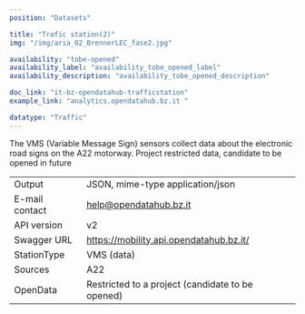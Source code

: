 ```yaml
---
position: "Datasets"

title: "Trafic station(2)"
img: "/img/aria_02_BrennerLEC_fase2.jpg"

availability: "tobe-opened"
availability_label: "availability_tobe_opened_label"
availability_description: "availability_tobe_opened_description"

doc_link: "it-bz-opendatahub-trafficstation"
example_link: "analytics.opendatahub.bz.it "

datatype: "Traffic"
---
```


The VMS (Variable Message Sign) sensors collect data about the electronic road signs on the A22 motorway. Project restricted data, candidate to be opened in future

|                |                                                  |
| :------------- | ------------------------------------------------ |
| Output         | JSON, mime-type application/json                 |
| E-mail contact | help@opendatahub.bz.it                           |
| API version    | v2                                               |
| Swagger URL    | https://mobility.api.opendatahub.bz.it/          |
| StationType    | VMS (data)                                       |
| Sources        | A22                                              |
| OpenData       | Restricted to a project (candidate to be opened) |
